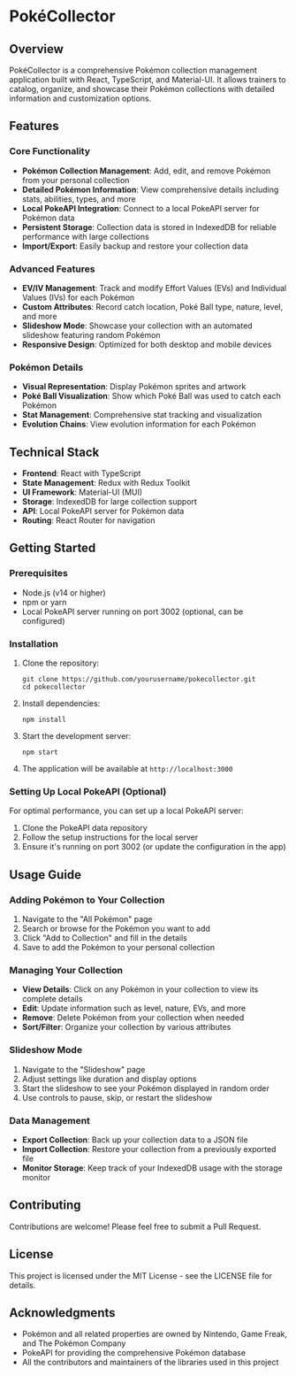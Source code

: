 # PokéCollector

## Overview

PokéCollector is a comprehensive Pokémon collection management application built with React, TypeScript, and Material-UI. It allows trainers to catalog, organize, and showcase their Pokémon collections with detailed information and customization options.

## Features

### Core Functionality
- **Pokémon Collection Management**: Add, edit, and remove Pokémon from your personal collection
- **Detailed Pokémon Information**: View comprehensive details including stats, abilities, types, and more
- **Local PokeAPI Integration**: Connect to a local PokeAPI server for Pokémon data
- **Persistent Storage**: Collection data is stored in IndexedDB for reliable performance with large collections
- **Import/Export**: Easily backup and restore your collection data

### Advanced Features
- **EV/IV Management**: Track and modify Effort Values (EVs) and Individual Values (IVs) for each Pokémon
- **Custom Attributes**: Record catch location, Poké Ball type, nature, level, and more
- **Slideshow Mode**: Showcase your collection with an automated slideshow featuring random Pokémon
- **Responsive Design**: Optimized for both desktop and mobile devices

### Pokémon Details
- **Visual Representation**: Display Pokémon sprites and artwork
- **Poké Ball Visualization**: Show which Poké Ball was used to catch each Pokémon
- **Stat Management**: Comprehensive stat tracking and visualization
- **Evolution Chains**: View evolution information for each Pokémon

## Technical Stack

- **Frontend**: React with TypeScript
- **State Management**: Redux with Redux Toolkit
- **UI Framework**: Material-UI (MUI)
- **Storage**: IndexedDB for large collection support
- **API**: Local PokeAPI server for Pokémon data
- **Routing**: React Router for navigation

## Getting Started

### Prerequisites
- Node.js (v14 or higher)
- npm or yarn
- Local PokeAPI server running on port 3002 (optional, can be configured)

### Installation

1. Clone the repository:
   ```
   git clone https://github.com/yourusername/pokecollector.git
   cd pokecollector
   ```

2. Install dependencies:
   ```
   npm install
   ```

3. Start the development server:
   ```
   npm start
   ```

4. The application will be available at `http://localhost:3000`

### Setting Up Local PokeAPI (Optional)

For optimal performance, you can set up a local PokeAPI server:

1. Clone the PokeAPI data repository
2. Follow the setup instructions for the local server
3. Ensure it's running on port 3002 (or update the configuration in the app)

## Usage Guide

### Adding Pokémon to Your Collection

1. Navigate to the "All Pokémon" page
2. Search or browse for the Pokémon you want to add
3. Click "Add to Collection" and fill in the details
4. Save to add the Pokémon to your personal collection

### Managing Your Collection

- **View Details**: Click on any Pokémon in your collection to view its complete details
- **Edit**: Update information such as level, nature, EVs, and more
- **Remove**: Delete Pokémon from your collection when needed
- **Sort/Filter**: Organize your collection by various attributes

### Slideshow Mode

1. Navigate to the "Slideshow" page
2. Adjust settings like duration and display options
3. Start the slideshow to see your Pokémon displayed in random order
4. Use controls to pause, skip, or restart the slideshow

### Data Management

- **Export Collection**: Back up your collection data to a JSON file
- **Import Collection**: Restore your collection from a previously exported file
- **Monitor Storage**: Keep track of your IndexedDB usage with the storage monitor

## Contributing

Contributions are welcome! Please feel free to submit a Pull Request.

## License

This project is licensed under the MIT License - see the LICENSE file for details.

## Acknowledgments

- Pokémon and all related properties are owned by Nintendo, Game Freak, and The Pokémon Company
- PokeAPI for providing the comprehensive Pokémon database
- All the contributors and maintainers of the libraries used in this project